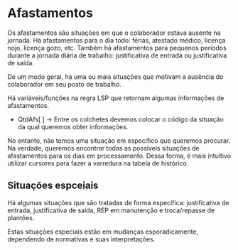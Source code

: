 # Afastamentos

Os afastamentos são situações em que o colaborador estava ausente na jornada. Há afastamentos para o dia todo: férias, atestado médico, licença nojo, licença gozo, etc. Também há afastamentos para pequenos períodos durante a jornada diária de trabalho: justificativa de entrada ou justificativa de saída.

De um modo geral, há uma ou mais situações que motivam a ausência do colaborador em seu posto de trabalho.

Há variáveis/funções na regra LSP que retornam algumas informações de afastamentos.
* QtdAfs[ ] -> Entre os colchetes devemos colocar o código da situação da qual queremos obter informações.

No entanto, não temos uma situação em específico que queremos procurar. Na verdade, queremos encontrar todas as possíveis situações de afastamentos para os dias em processamento. Dessa forma, é mais intuitivo utilizar cursores para fazer a varredura na tabela de histórico.


## Situações espceiais

Há algumas situações que são tratadas de forma específica: justificativa de entrada, justificativa de saída, REP em manutenção e troca/repasse de plantões.

Estas situações especiais estão em mudanças esporadicamente, dependendo de normativas e suas interpretações.
